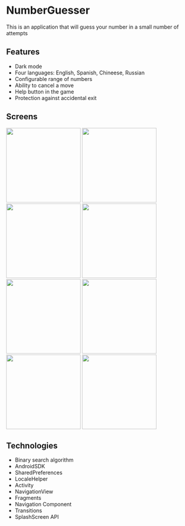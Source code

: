 # NumberGuesser
This is an application that will guess your number in a small number of attempts

## Features
- Dark mode
- Four languages: English, Spanish, Chineese, Russian
- Configurable range of numbers
- Ability to cancel a move
- Help button in the game
- Protection against accidental exit
## Screens
<img src="https://user-images.githubusercontent.com/57190118/235635395-65bd3f17-dc56-4907-8f5d-0d5b2f7d2263.jpg" width="200" /> <img src="https://user-images.githubusercontent.com/57190118/235635961-ecb7461b-8c44-411d-8cc9-8399a20d6eba.jpg" width="200" />
<img src="https://user-images.githubusercontent.com/57190118/235635974-6b65bdb6-c094-49c2-9ea7-6ba19c694ce2.jpg" width="200" />
<img src="https://user-images.githubusercontent.com/57190118/235635989-4aa186e8-dacb-43e9-abcc-bdc22d4483a2.jpg" width="200" />
<img src="https://user-images.githubusercontent.com/57190118/235636003-95334ca9-70fa-46a3-b0c0-880c42132d4c.jpg" width="200" />
<img src="https://user-images.githubusercontent.com/57190118/235636017-18a19aad-cae8-4167-9f32-e02b3a16586a.jpg" width="200" />
<img src="https://user-images.githubusercontent.com/57190118/235636007-9aeb333a-7917-4d95-8c23-8b440fd6e983.jpg" width="200" />
<img src="https://user-images.githubusercontent.com/57190118/235635995-7bf575a2-3932-4a29-be2a-77b22bbc5aea.jpg" width="200" />

## Technologies
- Binary search algorithm
- AndroidSDK
- SharedPreferences
- LocaleHelper
- Activity
- NavigationView
- Fragments
- Navigation Component
- Transitions
- SplashScreen API

